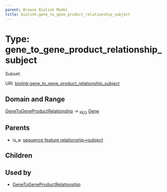 ```yaml
---
parent: Browse Biolink Model
title: biolink:gene_to_gene_product_relationship_subject
---
```


# Type: gene_to_gene_product_relationship_subject

Subset:




URI: [biolink:gene_to_gene_product_relationship_subject](https://w3id.org/biolink/vocab/gene_to_gene_product_relationship_subject)

## Domain and Range

[GeneToGeneProductRelationship](GeneToGeneProductRelationship.md) ->  <sub>REQ</sub> [Gene](Gene.md)

## Parents

 *  is_a: [sequence feature relationship➞subject](sequence_feature_relationship_subject.md)

## Children


## Used by

 * [GeneToGeneProductRelationship](GeneToGeneProductRelationship.md)
